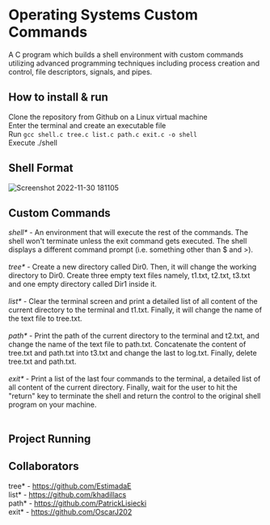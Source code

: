 # Operating Systems Custom Commands
A C program which builds a shell environment with custom commands utilizing advanced programming techniques including process creation and control, file descriptors, signals, and pipes.

## How to install & run
Clone the repository from Github on a Linux virtual machine </br>
Enter the terminal and create an executable file </br>
Run ``` gcc shell.c tree.c list.c path.c exit.c -o shell ``` </br>
Execute ./shell </br>


## Shell Format
![Screenshot 2022-11-30 181105](https://user-images.githubusercontent.com/60550186/204937426-bdd0e625-091a-40f6-8e5c-67bfda680a88.png)

## Custom Commands
_shell*_ - An environment that will execute the rest of the commands. The shell won't terminate unless the exit command gets executed. The shell displays a different command prompt (i.e. something other than $ and >). </br></br>
_tree*_ - Create a new directory called Dir0. Then, it will change the working directory to Dir0. Create three empty text files namely, t1.txt, t2.txt, t3.txt and one empty directory called Dir1 inside it. </br></br>
_list*_ - Clear the terminal screen and print a detailed list of all content of the current directory to the terminal and t1.txt. Finally, it will change the name of the text file to tree.txt. </br></br>
_path*_ - Print the path of the current directory to the terminal and t2.txt, and change the name of the text file to path.txt. Concatenate the content of tree.txt and path.txt into t3.txt and change the last to log.txt. Finally, delete tree.txt and path.txt. </br></br>
_exit*_ - Print a list of the last four commands to the terminal, a detailed list of all content of the current directory. Finally, wait for the user to hit the "return" key to terminate the shell and return the control to the original shell program on your machine. </br></br>

## Project Running

## Collaborators
tree* - https://github.com/EstimadaE </br>
list* - https://github.com/khadillacs </br>
path* - https://github.com/PatrickLisiecki </br>
exit* - https://github.com/OscarJ202 </br>
